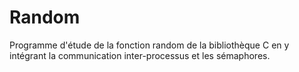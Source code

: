 # Random
Programme d'étude de la fonction random de la bibliothèque C en y intégrant la communication inter-processus et les sémaphores.
